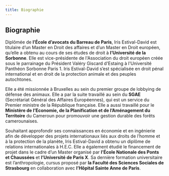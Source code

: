```yaml
---
title: Biographie
---
```


## Biographie

Diplômée de **l’École d’avocats du Barreau de Paris**, Iris Estival-David est titulaire d’un Master en Droit des affaires et d’un Master en Droit européen, qu’elle a obtenu au cours de ses études de droit à **l’Université de la Sorbonne**. Elle est vice-présidente de l'Association du droit européen créée sous le parrainage du Président Valéry Giscard d'Estaing à l'Université Panthéon Sorbonne Paris 1.
Iris Estival-David s’est spécialisée en droit pénal international et en droit de la protection animale et des peuples autochtones.

Elle a été missionnée à Bruxelles au sein du premier groupe de lobbying de défense des animaux. Elle a par la suite travaillé au sein du **SGAE** (Secrétariat Général des Affaires Européennes), qui est un service du Premier ministre de la République française. Elle a aussi travaillé pour le **Ministère de l’Economie, de la Planification et de l’Aménagement du Territoire** du Cameroun pour promouvoir une gestion durable des forêts camerounaises.

Souhaitant approfondir ses connaissances en économie et en ingénierie afin de développer des projets internationaux liés aux droits de l’homme et à la protection de la planète, Iris Estival-David a obtenu un diplôme de relations internationales à H.E.C. Elle a également étudié le financement de projet dans le cadre d’un Master organisé par **l’École Nationale des Ponts et Chaussées** et **l’Université de Paris X**. Sa dernière formation universitaire est l’anthropologie, cursus proposé par **la Faculté des Sciences Sociales de Strasbourg** en collaboration avec **l’Hôpital Sainte Anne de Paris**.
